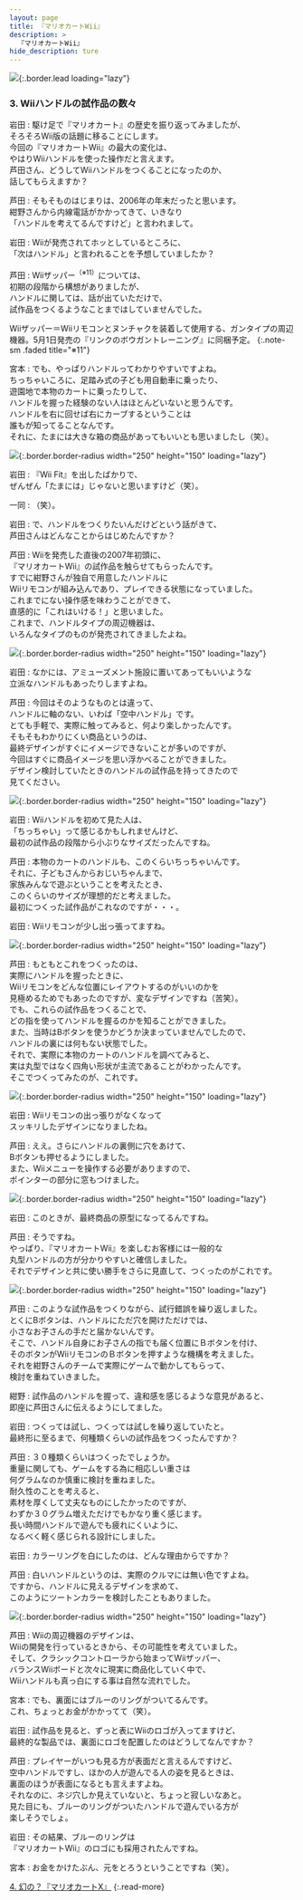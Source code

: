 ```yaml
---
layout: page
title: 『マリオカートWii』
description: >
  『マリオカートWii』
hide_description: ture
---
```


![](/interviews/jp/wii/rmcj/vol1/img/mainvisual.jpg){:.border.lead loading="lazy"}

### 3. Wiiハンドルの試作品の数々

岩田
: 駆け足で『マリオカート』の歴史を振り返ってみましたが、<br>そろそろWii版の話題に移ることにします。<br>今回の『マリオカートWii』の最大の変化は、<br>やはりWiiハンドルを使った操作だと言えます。<br>芦田さん、どうしてWiiハンドルをつくることになったのか、<br>話してもらえますか？

芦田
: そもそものはじまりは、2006年の年末だったと思います。<br>紺野さんから内線電話がかかってきて、いきなり<br>「ハンドルを考えてるんですけど」と言われまして。

岩田
: Wiiが発売されてホッとしているところに、<br>「次はハンドル」と言われることを予想していましたか？

芦田
: Wiiザッパー<sup>（※11）</sup>については、<br>初期の段階から構想がありましたが、<br>ハンドルに関しては、話が出ていただけで、<br>試作品をつくるようなことまではしていませんでした。

Wiiザッパー＝Wiiリモコンとヌンチャクを装着して使用する、ガンタイプの周辺機器。5月1日発売の『リンクのボウガントレーニング』に同梱予定。
{:.note-sm .faded title="※11"}

宮本
: でも、やっぱりハンドルってわかりやすいですよね。<br>ちっちゃいころに、足踏み式の子ども用自動車に乗ったり、<br>遊園地で本物のカートに乗ったりして、<br>ハンドルを握った経験のない人はほとんどいないと思うんです。<br>ハンドルを右に回せば右にカーブするということは<br>誰もが知ってることなんです。<br>それに、たまには大きな箱の商品があってもいいとも思いましたし（笑）。

![](/interviews/jp/wii/rmcj/vol1/img/photo7.jpg){:.border.border-radius width="250" height="150" loading="lazy"}

岩田
: 『Wii Fit』を出したばかりで、<br>ぜんぜん「たまには」じゃないと思いますけど（笑）。

一同
: （笑）。

岩田
: で、ハンドルをつくりたいんだけどという話がきて、<br>芦田さんはどんなことからはじめたんですか？

芦田
: Wiiを発売した直後の2007年初頭に、<br>『マリオカートWii』の試作品を触らせてもらったんです。<br>すでに紺野さんが独自で用意したハンドルに<br>Wiiリモコンが組み込んであり、プレイできる状態になっていました。<br>これまでにない操作感を味わうことができて、<br>直感的に「これはいける！」と思いました。<br>これまで、ハンドルタイプの周辺機器は、<br>いろんなタイプのものが発売されてきましたよね。

![](/interviews/jp/wii/rmcj/vol1/img/photo8.jpg){:.border.border-radius width="250" height="150" loading="lazy"}

岩田
: なかには、アミューズメント施設に置いてあってもいいような<br>立派なハンドルもあったりしますよね。

芦田
: 今回はそのようなものとは違って、<br>ハンドルに軸のない、いわば「空中ハンドル」です。<br>とても手軽で、実際に触ってみると、何より楽しかったんです。<br>そもそもわかりにくい商品というのは、<br>最終デザインがすぐにイメージできないことが多いのですが、<br>今回はすぐに商品イメージを思い浮かべることができました。<br>デザイン検討していたときのハンドルの試作品を持ってきたので<br>見てください。

![](/interviews/jp/wii/rmcj/vol1/img/photo9.jpg){:.border.border-radius width="250" height="150" loading="lazy"}

岩田
: Wiiハンドルを初めて見た人は、<br>「ちっちゃい」って感じるかもしれませんけど、<br>最初の試作品の段階から小ぶりなサイズだったんですね。

芦田
: 本物のカートのハンドルも、このくらいちっちゃいんです。<br>それに、子どもさんからおじいちゃんまで、<br>家族みんなで遊ぶということを考えたとき、<br>このくらいのサイズが理想的だと考えました。<br>最初につくった試作品がこれなのですが・・・。

岩田
: Wiiリモコンが少し出っ張ってますね。

![](/interviews/jp/wii/rmcj/vol1/img/photo10.jpg){:.border.border-radius width="250" height="150" loading="lazy"}

芦田
: もともとこれをつくったのは、<br>実際にハンドルを握ったときに、<br>Wiiリモコンをどんな位置にレイアウトするのがいいのかを<br>見極めるためでもあったのですが、変なデザインですね（苦笑）。<br>でも、これらの試作品をつくることで、<br>どの指を使ってハンドルを握るのかを知ることができました。<br>また、当時はBボタンを使うかどうか決まっていませんでしたので、<br>ハンドルの裏には何もない状態でした。<br>それで、実際に本物のカートのハンドルを調べてみると、<br>実は丸型ではなく四角い形状が主流であることがわかったんです。<br>そこでつくってみたのが、これです。

![](/interviews/jp/wii/rmcj/vol1/img/photo11.jpg){:.border.border-radius width="250" height="150" loading="lazy"}

岩田
: Wiiリモコンの出っ張りがなくなって<br>スッキリしたデザインになりましたね。

芦田
: ええ。さらにハンドルの裏側に穴をあけて、<br>Bボタンも押せるようにしました。<br>また、Wiiメニューを操作する必要がありますので、<br>ポインターの部分に窓もつけました。

![](/interviews/jp/wii/rmcj/vol1/img/photo12.jpg){:.border.border-radius width="250" height="150" loading="lazy"}

岩田
: このときが、最終商品の原型になってるんですね。

芦田
: そうですね。<br>やっぱり、『マリオカートWii』を楽しむお客様には一般的な<br>丸型ハンドルの方が分かりやすいと確信しました。<br>それでデザインと共に使い勝手をさらに見直して、つくったのがこれです。

![](/interviews/jp/wii/rmcj/vol1/img/photo13.jpg){:.border.border-radius width="250" height="150" loading="lazy"}

芦田
: このような試作品をつくりながら、試行錯誤を繰り返しました。<br>とくにBボタンは、ハンドルにただ穴を開けただけでは、<br>小さなお子さんの手だと届かないんです。<br>そこで、ハンドル自身にお子さんの指でも届く位置にＢボタンを付け、<br>そのボタンがWiiリモコンのＢボタンを押すような機構を考えました。<br>それを紺野さんのチームで実際にゲームで動かしてもらって、<br>検討を重ねていきました。

紺野
: 試作品のハンドルを握って、違和感を感じるような意見があると、<br>即座に芦田さんに伝えるようにしてました。

岩田
: つくっては試し、つくっては試しを繰り返していたと。<br>最終形に至るまで、何種類くらいの試作品をつくったんですか？

芦田
: ３０種類くらいはつくったでしょうか。<br>重量に関しても、ゲームをする為に相応しい重さは<br>何グラムなのか慎重に検討を重ねました。<br>耐久性のことを考えると、<br>素材を厚くして丈夫なものにしたかったのですが、<br>わずか３０グラム増えただけでもかなり重く感じます。<br>長い時間ハンドルで遊んでも疲れにくいように、<br>なるべく軽く感じられる設計にしました。

岩田
: カラーリングを白にしたのは、どんな理由からですか？

芦田
: 白いハンドルというのは、実際のクルマには無い色ですよね。<br>ですから、ハンドルに見えるデザインを求めて、<br>このようにツートンカラーを検討したこともありました。

![](/interviews/jp/wii/rmcj/vol1/img/photo14.jpg){:.border.border-radius width="250" height="150" loading="lazy"}

芦田
: Wiiの周辺機器のデザインは、<br>Wiiの開発を行っているときから、その可能性を考えていました。<br>そして、クラシックコントローラから始まってWiiザッパー、<br>バランスWiiボードと次々に現実に商品化していく中で、<br>Wiiハンドルも真っ白にする事は自然な流れでした。

宮本
: でも、裏面にはブルーのリングがついてるんです。<br>これ、ちょっとお金がかかってて（笑）。

岩田
: 試作品を見ると、ずっと表にWiiのロゴが入ってますけど、<br>最終的な製品では、裏面にロゴを配置したのはどうしてなんですか？

芦田
: プレイヤーがいつも見る方が表面だと言えるんですけど、<br>空中ハンドルですし、ほかの人が遊んでる人の姿を見るときは、<br>裏面のほうが表面になるとも言えますよね。<br>それなのに、ネジ穴しか見えていないと、ちょっと寂しいなあと。<br>見た目にも、ブルーのリングがついたハンドルで遊んでいる方が<br>楽しそうでしょ。

岩田
: その結果、ブルーのリングは<br>『マリオカートWii』のロゴにも採用されたんですね。

宮本
: お金をかけたぶん、元をとろうということですね（笑）。

[4. 幻の？『マリオカートX』](4.md)
{:.read-more}

